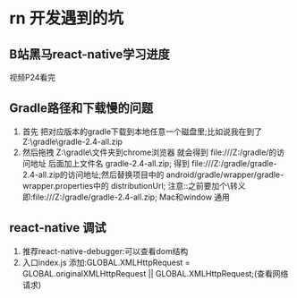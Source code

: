 # rn 开发遇到的坑
## B站黑马react-native学习进度
视频P24看完
## Gradle路径和下载慢的问题
1. 首先 把对应版本的gradle下载到本地任意一个磁盘里;比如说我在到了 Z:\gradle\gradle-2.4-all.zip
2. 然后拖拽 Z:\gradle\文件夹到chrome浏览器 就会得到 file:///Z:/gradle/的访问地址 后面加上文件名 gradle-2.4-all.zip;
   得到 file:///Z:/gradle/gradle-2.4-all.zip的访问地址;然后替换项目中的 android/gradle/wrapper/gradle-wrapper.properties中的 distributionUrl;
   注意::之前要加个\转义即:file\:///Z:/gradle/gradle-2.4-all.zip; Mac和window 通用
## react-native 调试
1. 推荐react-native-debugger:可以查看dom结构
2. 入口index.js 添加:GLOBAL.XMLHttpRequest = GLOBAL.originalXMLHttpRequest || GLOBAL.XMLHttpRequest;(查看网络请求)
   

